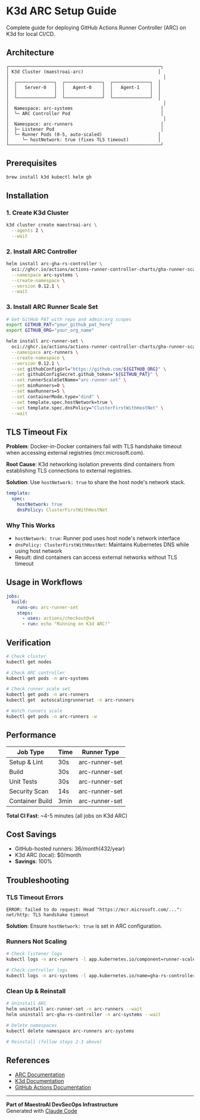 # K3d ARC Setup Guide

Complete guide for deploying GitHub Actions Runner Controller (ARC) on K3d for local CI/CD.

## Architecture

```
┌─────────────────────────────────────────────────────────┐
│ K3d Cluster (maestroai-arc)                            │
│                                                          │
│  ┌──────────────┐  ┌──────────────┐  ┌──────────────┐  │
│  │   Server-0   │  │   Agent-0    │  │   Agent-1    │  │
│  │              │  │              │  │              │  │
│  └──────────────┘  └──────────────┘  └──────────────┘  │
│                                                          │
│  Namespace: arc-systems                                 │
│  └─ ARC Controller Pod                                  │
│                                                          │
│  Namespace: arc-runners                                 │
│  ├─ Listener Pod                                        │
│  └─ Runner Pods (0-5, auto-scaled)                     │
│     └─ hostNetwork: true (fixes TLS timeout)           │
└─────────────────────────────────────────────────────────┘
```

## Prerequisites

```bash
brew install k3d kubectl helm gh
```

## Installation

### 1. Create K3d Cluster

```bash
k3d cluster create maestroai-arc \
  --agents 2 \
  --wait
```

### 2. Install ARC Controller

```bash
helm install arc-gha-rs-controller \
  oci://ghcr.io/actions/actions-runner-controller-charts/gha-runner-scale-set-controller \
  --namespace arc-systems \
  --create-namespace \
  --version 0.12.1 \
  --wait
```

### 3. Install ARC Runner Scale Set

```bash
# Get GitHub PAT with repo and admin:org scopes
export GITHUB_PAT="your_github_pat_here"
export GITHUB_ORG="your_org_name"

helm install arc-runner-set \
  oci://ghcr.io/actions/actions-runner-controller-charts/gha-runner-scale-set \
  --namespace arc-runners \
  --create-namespace \
  --version 0.12.1 \
  --set githubConfigUrl="https://github.com/${GITHUB_ORG}" \
  --set githubConfigSecret.github_token="${GITHUB_PAT}" \
  --set runnerScaleSetName="arc-runner-set" \
  --set minRunners=0 \
  --set maxRunners=5 \
  --set containerMode.type="dind" \
  --set template.spec.hostNetwork=true \
  --set template.spec.dnsPolicy="ClusterFirstWithHostNet" \
  --wait
```

## TLS Timeout Fix

**Problem**: Docker-in-Docker containers fail with TLS handshake timeout when accessing external registries (mcr.microsoft.com).

**Root Cause**: K3d networking isolation prevents dind containers from establishing TLS connections to external registries.

**Solution**: Use `hostNetwork: true` to share the host node's network stack.

```yaml
template:
  spec:
    hostNetwork: true
    dnsPolicy: ClusterFirstWithHostNet
```

### Why This Works

- `hostNetwork: true`: Runner pod uses host node's network interface
- `dnsPolicy: ClusterFirstWithHostNet`: Maintains Kubernetes DNS while using host network
- Result: dind containers can access external networks without TLS timeout

## Usage in Workflows

```yaml
jobs:
  build:
    runs-on: arc-runner-set
    steps:
      - uses: actions/checkout@v4
      - run: echo "Running on K3d ARC!"
```

## Verification

```bash
# Check cluster
kubectl get nodes

# Check ARC controller
kubectl get pods -n arc-systems

# Check runner scale set
kubectl get pods -n arc-runners
kubectl get  autoscalingrunnerset -n arc-runners

# Watch runners scale
kubectl get pods -n arc-runners -w
```

## Performance

| Job Type           | Time  | Runner Type    |
|--------------------|-------|----------------|
| Setup & Lint       | 30s   | arc-runner-set |
| Build              | 30s   | arc-runner-set |
| Unit Tests         | 30s   | arc-runner-set |
| Security Scan      | 14s   | arc-runner-set |
| Container Build    | 3min  | arc-runner-set |

**Total CI Fast**: ~4-5 minutes (all jobs on K3d ARC)

## Cost Savings

- GitHub-hosted runners: $36/month ($432/year)
- K3d ARC (local): $0/month
- **Savings**: 100%

## Troubleshooting

### TLS Timeout Errors

```
ERROR: failed to do request: Head "https://mcr.microsoft.com/...": net/http: TLS handshake timeout
```

**Solution**: Ensure `hostNetwork: true` is set in ARC configuration.

### Runners Not Scaling

```bash
# Check listener logs
kubectl logs -n arc-runners -l app.kubernetes.io/component=runner-scale-set-listener -f

# Check controller logs
kubectl logs -n arc-systems -l app.kubernetes.io/name=gha-rs-controller -f
```

### Clean Up & Reinstall

```bash
# Uninstall ARC
helm uninstall arc-runner-set -n arc-runners --wait
helm uninstall arc-gha-rs-controller -n arc-systems --wait

# Delete namespaces
kubectl delete namespace arc-runners arc-systems

# Reinstall (follow steps 2-3 above)
```

## References

- [ARC Documentation](https://github.com/actions/actions-runner-controller)
- [K3d Documentation](https://k3d.io)
- [GitHub Actions Documentation](https://docs.github.com/en/actions)

---

**Part of MaestroAI DevSecOps Infrastructure**  
Generated with [Claude Code](https://claude.com/claude-code)
